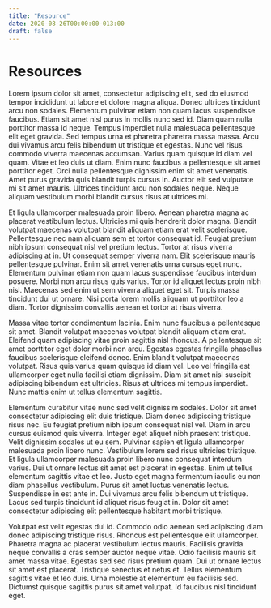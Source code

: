 ```yaml
---
title: "Resource"
date: 2020-08-26T00:00:00-013:00
draft: false
---
```

Resources 
=========

Lorem ipsum dolor sit amet, consectetur adipiscing elit, sed do eiusmod tempor incididunt ut labore et dolore magna aliqua. Donec ultrices tincidunt arcu non sodales. Elementum pulvinar etiam non quam lacus suspendisse faucibus. Etiam sit amet nisl purus in mollis nunc sed id. Diam quam nulla porttitor massa id neque. Tempus imperdiet nulla malesuada pellentesque elit eget gravida. Sed tempus urna et pharetra pharetra massa massa. Arcu dui vivamus arcu felis bibendum ut tristique et egestas. Nunc vel risus commodo viverra maecenas accumsan. Varius quam quisque id diam vel quam. Vitae et leo duis ut diam. Enim nunc faucibus a pellentesque sit amet porttitor eget. Orci nulla pellentesque dignissim enim sit amet venenatis. Amet purus gravida quis blandit turpis cursus in. Auctor elit sed vulputate mi sit amet mauris. Ultrices tincidunt arcu non sodales neque. Neque aliquam vestibulum morbi blandit cursus risus at ultrices mi.

Et ligula ullamcorper malesuada proin libero. Aenean pharetra magna ac placerat vestibulum lectus. Ultricies mi quis hendrerit dolor magna. Blandit volutpat maecenas volutpat blandit aliquam etiam erat velit scelerisque. Pellentesque nec nam aliquam sem et tortor consequat id. Feugiat pretium nibh ipsum consequat nisl vel pretium lectus. Tortor at risus viverra adipiscing at in. Ut consequat semper viverra nam. Elit scelerisque mauris pellentesque pulvinar. Enim sit amet venenatis urna cursus eget nunc. Elementum pulvinar etiam non quam lacus suspendisse faucibus interdum posuere. Morbi non arcu risus quis varius. Tortor id aliquet lectus proin nibh nisl. Maecenas sed enim ut sem viverra aliquet eget sit. Turpis massa tincidunt dui ut ornare. Nisi porta lorem mollis aliquam ut porttitor leo a diam. Tortor dignissim convallis aenean et tortor at risus viverra.

Massa vitae tortor condimentum lacinia. Enim nunc faucibus a pellentesque sit amet. Blandit volutpat maecenas volutpat blandit aliquam etiam erat. Eleifend quam adipiscing vitae proin sagittis nisl rhoncus. A pellentesque sit amet porttitor eget dolor morbi non arcu. Egestas egestas fringilla phasellus faucibus scelerisque eleifend donec. Enim blandit volutpat maecenas volutpat. Risus quis varius quam quisque id diam vel. Leo vel fringilla est ullamcorper eget nulla facilisi etiam dignissim. Diam sit amet nisl suscipit adipiscing bibendum est ultricies. Risus at ultrices mi tempus imperdiet. Nunc mattis enim ut tellus elementum sagittis.

Elementum curabitur vitae nunc sed velit dignissim sodales. Dolor sit amet consectetur adipiscing elit duis tristique. Diam donec adipiscing tristique risus nec. Eu feugiat pretium nibh ipsum consequat nisl vel. Diam in arcu cursus euismod quis viverra. Integer eget aliquet nibh praesent tristique. Velit dignissim sodales ut eu sem. Pulvinar sapien et ligula ullamcorper malesuada proin libero nunc. Vestibulum lorem sed risus ultricies tristique. Et ligula ullamcorper malesuada proin libero nunc consequat interdum varius. Dui ut ornare lectus sit amet est placerat in egestas. Enim ut tellus elementum sagittis vitae et leo. Justo eget magna fermentum iaculis eu non diam phasellus vestibulum. Purus sit amet luctus venenatis lectus. Suspendisse in est ante in. Dui vivamus arcu felis bibendum ut tristique. Lacus sed turpis tincidunt id aliquet risus feugiat in. Dolor sit amet consectetur adipiscing elit pellentesque habitant morbi tristique.

Volutpat est velit egestas dui id. Commodo odio aenean sed adipiscing diam donec adipiscing tristique risus. Rhoncus est pellentesque elit ullamcorper. Pharetra magna ac placerat vestibulum lectus mauris. Facilisis gravida neque convallis a cras semper auctor neque vitae. Odio facilisis mauris sit amet massa vitae. Egestas sed sed risus pretium quam. Dui ut ornare lectus sit amet est placerat. Tristique senectus et netus et. Tellus elementum sagittis vitae et leo duis. Urna molestie at elementum eu facilisis sed. Dictumst quisque sagittis purus sit amet volutpat. Id faucibus nisl tincidunt eget.
